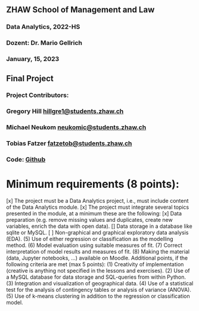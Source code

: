 ## ZHAW School of Management and Law

### Data Analytics, 2022-HS
### Dozent: Dr. Mario Gellrich
### January, 15, 2023

## Final Project

### Project Contributors:

### Gregory Hill        hillgre1@students.zhaw.ch

### Michael Neukom      neukomic@students.zhaw.ch

### Tobias Fatzer       fatzetob@students.zhaw.ch

### Code:	[Github](https://github.com/TobiasFatzer/STAT_Abgabe)

# Minimum requirements (8 points):
[x] The project must be a Data Analytics project, i.e., must include content of the Data Analytics module.
[x] The project must integrate several topics presented in the module, at a minimum these are the following:
[x] Data preparation (e.g. remove missing values and duplicates, create new variables, enrich the data with open data).
[] Data storage in a database like sqlite or MySQL.
[ ] Non-graphical and graphical exploratory data analysis (EDA).
(5) Use of either regression or classification as the modelling method.
(6) Model evaluation using suitable measures of fit.
(7) Correct interpretation of model results and measures of fit.
(8) Making the material (data, Jupyter notebooks, ...) available on Moodle.
Additional points, if the following criteria are met (max 5 points):
(1) Creativity of implementation (creative is anything not specified in the lessons and exercises).
(2) Use of a MySQL database for data storage and SQL-queries from within Python.
(3) Integration and visualization of geographical data.
(4) Use of a statistical test for the analysis of contingency tables or analysis of variance (ANOVA).
(5) Use of k-means clustering in addition to the regression or classification model.